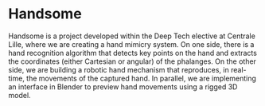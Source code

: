 # Handsome
Handsome is a project developed within the Deep Tech elective at Centrale Lille, where we are creating a hand mimicry system.  On one side, there is a hand recognition algorithm that detects key points on the hand and extracts the coordinates (either Cartesian or angular) of the phalanges. On the other side, we are building a robotic hand mechanism that reproduces, in real-time, the movements of the captured hand.  In parallel, we are implementing an interface in Blender to preview hand movements using a rigged 3D model.
